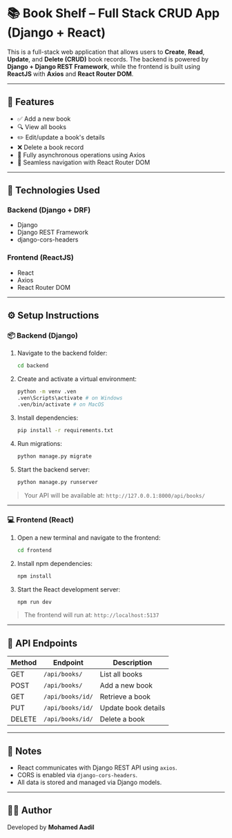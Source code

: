 # 📚 Book Shelf – Full Stack CRUD App (Django + React)

This is a full-stack web application that allows users to **Create**, **Read**, **Update**, and **Delete (CRUD)** book records. The backend is powered by **Django + Django REST Framework**, while the frontend is built using **ReactJS** with **Axios** and **React Router DOM**.

---

## 🚀 Features

- ✅ Add a new book
- 🔍 View all books
- ✏️ Edit/update a book's details
- ❌ Delete a book record
- 🔄 Fully asynchronous operations using Axios
- 🔗 Seamless navigation with React Router DOM

---

## 🧱 Technologies Used

### Backend (Django + DRF)
- Django
- Django REST Framework
- django-cors-headers

### Frontend (ReactJS)
- React
- Axios
- React Router DOM

---

## ⚙️ Setup Instructions

### 📦 Backend (Django)

1. Navigate to the backend folder:
    ```bash
    cd backend
    ```

2. Create and activate a virtual environment:
    ```bash
    python -m venv .ven
    .ven\Scripts\activate # on Windows
    .ven/bin/activate # on MacOS
    ```

3. Install dependencies:
    ```bash
    pip install -r requirements.txt
    ```

4. Run migrations:
    ```bash
    python manage.py migrate
    ```

5. Start the backend server:
    ```bash
    python manage.py runserver
    ```

> Your API will be available at: `http://127.0.0.1:8000/api/books/`

---

### 💻 Frontend (React)

1. Open a new terminal and navigate to the frontend:
    ```bash
    cd frontend
    ```

2. Install npm dependencies:
    ```bash
    npm install
    ```

3. Start the React development server:
    ```bash
    npm run dev
    ```

> The frontend will run at: `http://localhost:5137`

---

## 🔄 API Endpoints

| Method | Endpoint             | Description         |
|--------|----------------------|---------------------|
| GET    | `/api/books/`        | List all books      |
| POST   | `/api/books/`        | Add a new book      |
| GET    | `/api/books/id/`    | Retrieve a book     |
| PUT    | `/api/books/id/`    | Update book details |
| DELETE | `/api/books/id/`    | Delete a book       |

---

<!-- ## ✨ Screenshots (Optional)

> Add screenshots here showing the Book List, Add/Edit Book Form, and Delete confirmation. -->

<!-- --- -->

## 📌 Notes

- React communicates with Django REST API using `axios`.
- CORS is enabled via `django-cors-headers`.
- All data is stored and managed via Django models.

---


## 👨‍💻 Author

Developed by **Mohamed Aadil**  